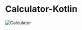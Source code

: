 # Calculator-Kotlin
![Calculator](https://user-images.githubusercontent.com/46368160/121061381-fa924a80-c7ed-11eb-9f0a-a839a663dd55.jpeg)


